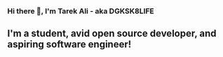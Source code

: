 ### Hi there 👋, I'm Tarek Ali - aka DGKSK8LIFE

## I'm a student, avid open source developer, and aspiring software engineer!
